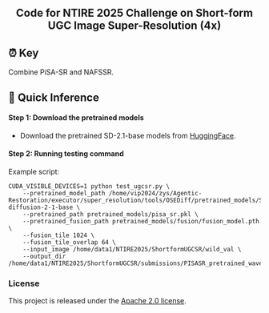 
<div align="center">
<h2>Code for NTIRE 2025 Challenge on Short-form UGC Image Super-Resolution (4x)</h2>

</div>


## ⏰ Key
Combine PiSA-SR and NAFSSR.



## 🍭 Quick Inference
#### Step 1: Download the pretrained models
- Download the pretrained SD-2.1-base models from [HuggingFace](https://huggingface.co/stabilityai/stable-diffusion-2-1-base).

#### Step 2: Running testing command 
Example script:
```
CUDA_VISIBLE_DEVICES=1 python test_ugcsr.py \
    --pretrained_model_path /home/vip2024/zys/Agentic-Restoration/executor/super_resolution/tools/OSEDiff/pretrained_models/SD/stable-diffusion-2-1-base \
    --pretrained_path pretrained_models/pisa_sr.pkl \
    --pretrained_fusion_path pretrained_models/fusion/fusion_model.pth \
    --fusion_tile 1024 \
    --fusion_tile_overlap 64 \
    --input_image /home/data1/NTIRE2025/ShortformUGCSR/wild_val \
    --output_dir /home/data1/NTIRE2025/ShortformUGCSR/submissions/PISASR_pretrained_wavelet_align_fusion/wild
```



### License
This project is released under the [Apache 2.0 license](LICENSE).

